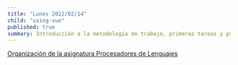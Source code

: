 ```yaml
---
title: "Lunes 2022/02/14"
child: "using-vue"
published: true
summary: Introducción a la metodología de trabajo, primeras tareas y prácticas, bibliografía, sistema de evaluación, TFA, etc.
---
```


<a href="/temas/introduccion-a-pl/">Organización de la asignatura Procesadores de Lenguajes</a>

